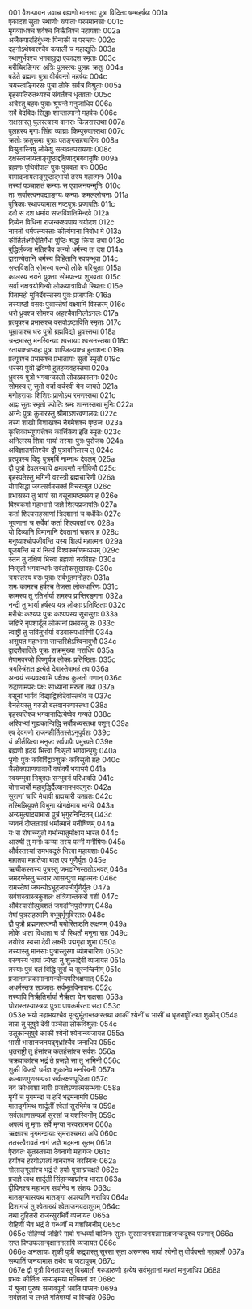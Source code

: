 001    वैशम्पायन उवाच 
ब्रह्मणो मानसाः पुत्रा विदिताः षण्महर्षयः	001a  
एकादश सुताः स्थाणोः ख्याताः परममानसाः	001c  
मृगव्याधश्च शर्वश्च निर्ऋतिश्च महायशाः	002a  
अजैकपादहिर्बुध्न्यः पिनाकी च परन्तपः	002c  
दहनोऽथेश्वरश्चैव कपाली च महाद्युतिः	003a  
स्थाणुर्भवश्च भगवान्रुद्रा एकादश स्मृताः	003c  
मरीचिरङ्गिरा अत्रिः पुलस्त्यः पुलहः क्रतुः	004a  
षडेते ब्रह्मणः पुत्रा वीर्यवन्तो महर्षयः	004c  
त्रयस्त्वङ्गिरसः पुत्रा लोके सर्वत्र विश्रुताः	005a  
बृहस्पतिरुतथ्यश्च संवर्तश्च धृतव्रताः	005c  
अत्रेस्तु बहवः पुत्राः श्रूयन्ते मनुजाधिप	006a  
सर्वे वेदविदः सिद्धाः शान्तात्मानो महर्षयः	006c  
राक्षसास्तु पुलस्त्यस्य वानराः किन्नरास्तथा	007a  
पुलहस्य मृगाः सिंहा व्याघ्राः किम्पुरुषास्तथा	007c  
क्रतोः क्रतुसमाः पुत्राः पतङ्गसहचारिणः	008a  
विश्रुतास्त्रिषु लोकेषु सत्यव्रतपरायणाः	008c  
दक्षस्त्वजायताङ्गुष्ठाद्दक्षिणाद्भगवानृषिः	009a  
ब्रह्मणः पृथिवीपाल पुत्रः पुत्रवतां वरः	009c  
वामादजायताङ्गुष्ठाद्भार्या तस्य महात्मनः	010a  
तस्यां पञ्चाशतं कन्याः स एवाजनयन्मुनिः	010c  
ताः सर्वास्त्वनवद्याङ्ग्यः कन्याः कमललोचनाः	011a  
पुत्रिकाः स्थापयामास नष्टपुत्रः प्रजापतिः	011c  
ददौ स दश धर्माय सप्तविंशतिमिन्दवे	012a  
दिव्येन विधिना राजन्कश्यपाय त्रयोदश	012c  
नामतो धर्मपत्न्यस्ताः कीर्त्यमाना निबोध मे	013a  
कीर्तिर्लक्ष्मीर्धृतिर्मेधा पुष्टिः श्रद्धा क्रिया तथा	013c  
बुद्धिर्लज्जा मतिश्चैव पत्न्यो धर्मस्य ता दश	014a  
द्वाराण्येतानि धर्मस्य विहितानि स्वयम्भुवा	014c  
सप्तविंशति सोमस्य पत्न्यो लोके परिश्रुताः	015a  
कालस्य नयने युक्ताः सोमपत्न्यः शुभव्रताः	015c  
सर्वा नक्षत्रयोगिन्यो लोकयात्राविधौ स्थिताः	015e  
पितामहो मुनिर्देवस्तस्य पुत्रः प्रजापतिः	016a  
तस्याष्टौ वसवः पुत्रास्तेषां वक्ष्यामि विस्तरम्	016c  
धरो ध्रुवश्च सोमश्च अहश्चैवानिलोऽनलः	017a  
प्रत्यूषश्च प्रभासश्च वसवोऽष्टाविति स्मृताः	017c  
धूम्रायाश्च धरः पुत्रो ब्रह्मविद्यो ध्रुवस्तथा	018a  
चन्द्रमास्तु मनस्विन्याः श्वसायाः श्वसनस्तथा	018c  
रतायाश्चाप्यहः पुत्रः शाण्डिल्याश्च हुताशनः	019a  
प्रत्यूषश्च प्रभासश्च प्रभातायाः सुतौ स्मृतौ	019c  
धरस्य पुत्रो द्रविणो हुतहव्यवहस्तथा	020a  
ध्रुवस्य पुत्रो भगवान्कालो लोकप्रकालनः	020c  
सोमस्य तु सुतो वर्चा वर्चस्वी येन जायते	021a  
मनोहरायाः शिशिरः प्राणोऽथ रमणस्तथा	021c  
अह्नः सुतः स्मृतो ज्योतिः श्रमः शान्तस्तथा मुनिः	022a  
अग्नेः पुत्रः कुमारस्तु श्रीमाञ्शरवणालयः	022c  
तस्य शाखो विशाखश्च नैगमेशश्च पृष्ठजः	023a  
कृत्तिकाभ्युपपत्तेश्च कार्त्तिकेय इति स्मृतः	023c  
अनिलस्य शिवा भार्या तस्याः पुत्रः पुरोजवः	024a  
अविज्ञातगतिश्चैव द्वौ पुत्रावनिलस्य तु	024c  
प्रत्यूषस्य विदुः पुत्रमृषिं नाम्नाथ देवलम्	025a  
द्वौ पुत्रौ देवलस्यापि क्षमावन्तौ मनीषिणौ	025c  
बृहस्पतेस्तु भगिनी वरस्त्री ब्रह्मचारिणी	026a  
योगसिद्धा जगत्सर्वमसक्तं विचरत्युत	026c  
प्रभासस्य तु भार्या सा वसूनामष्टमस्य ह	026e  
विश्वकर्मा महाभागो जज्ञे शिल्पप्रजापतिः	027a  
कर्ता शिल्पसहस्राणां त्रिदशानां च वर्धकिः	027c  
भूषणानां च सर्वेषां कर्ता शिल्पवतां वरः	028a  
यो दिव्यानि विमानानि देवतानां चकार ह	028c  
मनुष्याश्चोपजीवन्ति यस्य शिल्पं महात्मनः	029a  
पूजयन्ति च यं नित्यं विश्वकर्माणमव्ययम्	029c  
स्तनं तु दक्षिणं भित्त्वा ब्रह्मणो नरविग्रहः	030a  
निःसृतो भगवान्धर्मः सर्वलोकसुखावहः	030c  
त्रयस्तस्य वराः पुत्राः सर्वभूतमनोहराः	031a  
शमः कामश्च हर्षश्च तेजसा लोकधारिणः	031c  
कामस्य तु रतिर्भार्या शमस्य प्राप्तिरङ्गना	032a  
नन्दी तु भार्या हर्षस्य यत्र लोकाः प्रतिष्ठिताः	032c  
मरीचेः कश्यपः पुत्रः कश्यपस्य सुरासुराः	033a  
जज्ञिरे नृपशार्दूल लोकानां प्रभवस्तु सः	033c  
त्वाष्ट्री तु सवितुर्भार्या वडवारूपधारिणी	034a  
असूयत महाभागा सान्तरिक्षेऽश्विनावुभौ	034c  
द्वादशैवादितेः पुत्राः शक्रमुख्या नराधिप	035a  
तेषामवरजो विष्णुर्यत्र लोकाः प्रतिष्ठिताः	035c  
त्रयस्त्रिंशत इत्येते देवास्तेषामहं तव	036a  
अन्वयं सम्प्रवक्ष्यामि पक्षैश्च कुलतो गणान्	036c  
रुद्राणामपरः पक्षः साध्यानां मरुतां तथा	037a  
वसूनां भार्गवं विद्याद्विश्वेदेवांस्तथैव च	037c  
वैनतेयस्तु गरुडो बलवानरुणस्तथा	038a  
बृहस्पतिश्च भगवानादित्येष्वेव गण्यते	038c  
अश्विभ्यां गुह्यकान्विद्धि सर्वौषध्यस्तथा पशून्	039a  
एष देवगणो राजन्कीर्तितस्तेऽनुपूर्वशः	039c  
यं कीर्तयित्वा मनुजः सर्वपापैः प्रमुच्यते	039e  
ब्रह्मणो हृदयं भित्त्वा निःसृतो भगवान्भृगुः	040a  
भृगोः पुत्रः कविर्विद्वाञ्शुक्रः कविसुतो ग्रहः	040c  
त्रैलोक्यप्राणयात्रार्थे वर्षावर्षे भयाभये	041a  
स्वयम्भुवा नियुक्तः सन्भुवनं परिधावति	041c  
योगाचार्यो महाबुद्धिर्दैत्यानामभवद्गुरुः	042a  
सुराणां चापि मेधावी ब्रह्मचारी यतव्रतः	042c  
तस्मिन्नियुक्ते विभुना योगक्षेमाय भार्गवे	043a  
अन्यमुत्पादयामास पुत्रं भृगुरनिन्दितम्	043c  
च्यवनं दीप्ततपसं धर्मात्मानं मनीषिणम्	044a  
यः स रोषाच्च्युतो गर्भान्मातुर्मोक्षाय भारत	044c  
आरुषी तु मनोः कन्या तस्य पत्नी मनीषिणः	045a  
और्वस्तस्यां समभवदूरुं भित्त्वा महायशाः	045c  
महातपा महातेजा बाल एव गुणैर्युतः	045e   
ऋचीकस्तस्य पुत्रस्तु जमदग्निस्ततोऽभवत्	046a  
जमदग्नेस्तु चत्वार आसन्पुत्रा महात्मनः	046c  
रामस्तेषां जघन्योऽभूदजघन्यैर्गुणैर्युतः	047a  
सर्वशस्त्रास्त्रकुशलः क्षत्रियान्तकरो वशी	047c  
और्वस्यासीत्पुत्रशतं जमदग्निपुरोगमम्	048a  
तेषां पुत्रसहस्राणि बभूवुर्भृगुविस्तरः	048c  
द्वौ पुत्रौ ब्रह्मणस्त्वन्यौ ययोस्तिष्ठति लक्षणम्	049a  
लोके धाता विधाता च यौ स्थितौ मनुना सह	049c  
तयोरेव स्वसा देवी लक्ष्मीः पद्मगृहा शुभा	050a  
तस्यास्तु मानसाः पुत्रास्तुरगा व्योमचारिणः	050c  
वरुणस्य भार्या ज्येष्ठा तु शुक्राद्देवी व्यजायत	051a  
तस्याः पुत्रं बलं विद्धि सुरां च सुरनन्दिनीम्	051c  
प्रजानामन्नकामानामन्योन्यपरिभक्षणात्	052a  
अधर्मस्तत्र सञ्जातः सर्वभूतविनाशनः	052c  
तस्यापि निर्ऋतिर्भार्या नैर्ऋता येन राक्षसाः	053a  
घोरास्तस्यास्त्रयः पुत्राः पापकर्मरताः सदा	053c  
053e   भयो महाभयश्चैव मृत्युर्भूतान्तकस्तथा
काकीं श्येनीं च भासीं च धृतराष्ट्रीं तथा शुकीम्	054a  
ताम्रा तु सुषुवे देवी पञ्चैता लोकविश्रुताः	054c  
उलूकान्सुषुवे काकी श्येनी श्येनान्व्यजायत	055a  
भासी भासानजनयद्गृध्रांश्चैव जनाधिप	055c  
धृतराष्ट्री तु हंसांश्च कलहंसांश्च सर्वशः	056a  
चक्रवाकांश्च भद्रं ते प्रजज्ञे सा तु भामिनी	056c  
शुकी विजज्ञे धर्मज्ञ शुकानेव मनस्विनी	057a  
कल्याणगुणसम्पन्ना सर्वलक्षणपूजिता	057c  
नव क्रोधवशा नारीः प्रजज्ञेऽप्यात्मसम्भवाः	058a  
मृगीं च मृगमन्दां च हरिं भद्रमनामपि	058c  
मातङ्गीमथ शार्दूलीं श्वेतां सुरभिमेव च	059a  
सर्वलक्षणसम्पन्नां सुरसां च यशस्विनीम्	059c  
अपत्यं तु मृगाः सर्वे मृग्या नरवरात्मज	060a  
ऋक्षाश्च मृगमन्दायाः सृमराश्चमरा अपि	060c  
ततस्त्वैरावतं नागं जज्ञे भद्रमना सुतम्	061a  
ऐरावतः सुतस्तस्या देवनागो महागजः	061c  
हर्याश्च हरयोऽपत्यं वानराश्च तरस्विनः	062a  
गोलाङ्गूलांश्च भद्रं ते हर्याः पुत्रान्प्रचक्षते	062c  
प्रजज्ञे त्वथ शार्दूली सिंहान्व्याघ्रांश्च भारत	063a  
द्वीपिनश्च महाभाग सर्वानेव न संशयः	063c  
मातङ्ग्यास्त्वथ मातङ्गा अपत्यानि नराधिप	064a  
दिशागजं तु श्वेताख्यं श्वेताजनयदाशुगम्	064c  
तथा दुहितरौ राजन्सुरभिर्वै व्यजायत	065a  
रोहिणीं चैव भद्रं ते गन्धर्वीं च यशस्विनीम्	065c  
065e   रोहिण्यां जज्ञिरे गावो गन्धर्व्यां वाजिनः सुताः
सुरसाजनयन्नागान्राजन्कद्रूश्च पन्नगान्	066a  
सप्त पिण्डफलान्वृक्षाननलापि व्यजायत	066c  
066e   अनलायाः शुकी पुत्री कद्र्वास्तु सुरसा सुता
अरुणस्य भार्या श्येनी तु वीर्यवन्तौ महाबलौ	067a  
सम्पातिं जनयामास तथैव च जटायुषम्	067c  
067e   द्वौ पुत्रौ विनतायास्तु विख्यातौ गरुडारुणौ
इत्येष सर्वभूतानां महतां मनुजाधिप	068a  
प्रभवः कीर्तितः सम्यङ्मया मतिमतां वर	068c  
यं श्रुत्वा पुरुषः सम्यक्पूतो भवति पाप्मनः	069a  
सर्वज्ञतां च लभते गतिमग्र्यां च विन्दति	069c  
